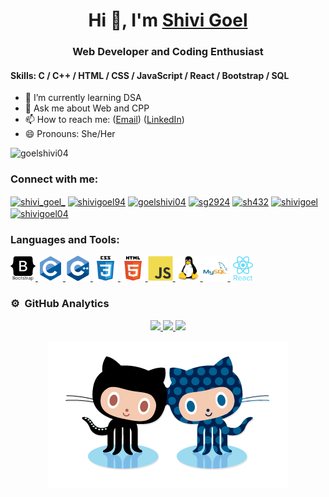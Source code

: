 <h1 align="center">Hi 👋, I'm <a href="https://goelshivi04.github.io/">Shivi Goel</a></h1>
<h3 align="center">Web Developer and Coding Enthusiast</h3>

#### Skills: C / C++ / HTML / CSS / JavaScript / React / Bootstrap / SQL

<!-- - 🔭 I’m currently working on a ML project -->
- 🌱 I’m currently learning DSA 
- 💬 Ask me about Web and CPP 
- 📫 How to reach me: ([Email](mailto:shivigoel04@gmail.com)) ([LinkedIn](https://www.linkedin.com/in/shivigoel94/)) 
- 😄 Pronouns: She/Her 

<p align="left"> <img src="https://komarev.com/ghpvc/?username=goelshivi04&label=Profile%20views&color=0e75b6&style=flat" alt="goelshivi04" /> </p>


<h3 align="left">Connect with me:</h3>
<p align="left">
<a href="https://twitter.com/shivi_goel_" target="blank"><img align="center" src="https://raw.githubusercontent.com/rahuldkjain/github-profile-readme-generator/master/src/images/icons/Social/twitter.svg" alt="shivi_goel_" height="30" width="40" /></a>
<a href="https://linkedin.com/in/shivigoel94" target="blank"><img align="center" src="https://raw.githubusercontent.com/rahuldkjain/github-profile-readme-generator/master/src/images/icons/Social/linked-in-alt.svg" alt="shivigoel94" height="30" width="40" /></a>
<a href="https://github.com/goelshivi04" target="blank"><img align="center" src="https://raw.githubusercontent.com/rahuldkjain/github-profile-readme-generator/master/src/images/icons/Social/github.svg" alt="goelshivi04" height="30" width="40" /></a>
<a href="https://leetcode.com/sg2924/" target="blank"><img align="center" src="https://raw.githubusercontent.com/rahuldkjain/github-profile-readme-generator/master/src/images/icons/Social/leet-code.svg" alt="sg2924" height="30" width="40" /></a>
<a href="=https://www.codechef.com/users/sh432" target="blank"><img align="center" src="https://media.licdn.com/dms/image/C4E0BAQHcXGT9HWh5VA/company-logo_100_100/0/1625217918656?e=2147483647&v=beta&t=I1U7ikVXvEi8W25KX4BeKeM79-lBJZqfuJcppKOgSso" alt="sh432" height="30" width="40" /></a>
<a href="https://auth.geeksforgeeks.org/user/shivigoel/?utm_source=geeksforgeeks&utm_medium=my_profile&utm_campaign=auth_user" target="blank"><img align="center" src="https://raw.githubusercontent.com/rahuldkjain/github-profile-readme-generator/master/src/images/icons/Social/geeks-for-geeks.svg" alt="shivigoel" height="30" width="40" /></a>
<a href="https://www.hackerrank.com/shivigoel04" target="blank"><img align="center" src="https://raw.githubusercontent.com/rahuldkjain/github-profile-readme-generator/master/src/images/icons/Social/hackerrank.svg" alt="shivigoel04" height="30" width="40" /></a>
</p>


<h3 align="left">Languages and Tools:</h3>
<p align="left"> 
    <a href="https://getbootstrap.com" target="_blank"> <img src="https://raw.githubusercontent.com/devicons/devicon/master/icons/bootstrap/bootstrap-plain-wordmark.svg" alt="bootstrap" width="40" height="40"/> </a> 
    <a href="https://www.cprogramming.com/" target="_blank" rel="noreferrer"> <img src="https://raw.githubusercontent.com/devicons/devicon/master/icons/c/c-original.svg" alt="c" width="40" height="40"/> </a> 
    <a href="https://www.w3schools.com/cpp/" target="_blank" rel="noreferrer"> <img src="https://raw.githubusercontent.com/devicons/devicon/master/icons/cplusplus/cplusplus-original.svg" alt="cplusplus" width="40" height="40"/> </a> 
    <a href="https://www.w3schools.com/css/" target="_blank" rel="noreferrer"> <img src="https://raw.githubusercontent.com/devicons/devicon/master/icons/css3/css3-original-wordmark.svg" alt="css3" width="40" height="40"/> </a>
    <a href="https://www.w3.org/html/" target="_blank" rel="noreferrer"> <img src="https://raw.githubusercontent.com/devicons/devicon/master/icons/html5/html5-original-wordmark.svg" alt="html5" width="40" height="40"/> </a> 
    <a href="https://developer.mozilla.org/en-US/docs/Web/JavaScript" target="_blank" rel="noreferrer"> <img src="https://raw.githubusercontent.com/devicons/devicon/master/icons/javascript/javascript-original.svg" alt="javascript" width="40" height="40"/> </a>
    <a href="https://www.linux.org/" target="_blank" rel="noreferrer"> <img src="https://raw.githubusercontent.com/devicons/devicon/master/icons/linux/linux-original.svg" alt="linux" width="40" height="40"/> </a>
    <a href="https://www.mysql.com/" target="_blank" rel="noreferrer"> <img src="https://raw.githubusercontent.com/devicons/devicon/master/icons/mysql/mysql-original-wordmark.svg" alt="mysql" width="40" height="40"/> </a>
    <a href="https://reactjs.org/" target="_blank" rel="noreferrer"> <img src="https://raw.githubusercontent.com/devicons/devicon/master/icons/react/react-original-wordmark.svg" alt="react" width="40" height="40"/> </a> 


    
 
 ### ⚙️ &nbsp;GitHub Analytics

<p align="center">
<a href="https://github.com/goelshivi04">
  <img height="180em" src="https://github-readme-stats-eight-theta.vercel.app/api?username=goelshivi04&show_icons=true&theme=algolia&include_all_commits=true&count_private=true"/>
  <img height="180em" src="https://github-readme-stats-eight-theta.vercel.app/api/top-langs/?username=goelshivi04&layout=compact&langs_count=8&theme=algolia"/>
  <img height="180em" src="https://github-readme-streak-stats.herokuapp.com/?user=goelshivi04&theme=tokyonight"/>	
</a>
</p>

<p align="center">
    <a href="https://github.com/goelshivi04"><img src="forkit.gif "/></a> 
</p>
